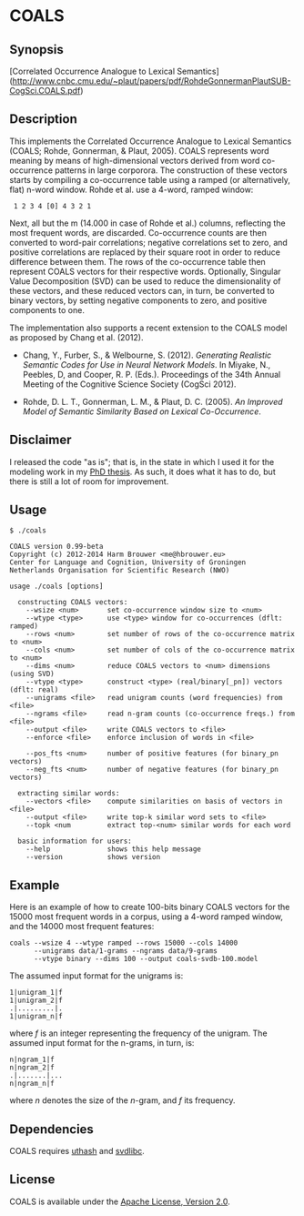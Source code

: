COALS
=====

Synopsis
--------
[Correlated Occurrence Analogue to Lexical Semantics]
(http://www.cnbc.cmu.edu/~plaut/papers/pdf/RohdeGonnermanPlautSUB-CogSci.COALS.pdf)

Description
-----------

This implements the Correlated Occurrence Analogue to Lexical Semantics
(COALS; Rohde, Gonnerman, & Plaut, 2005). COALS represents word meaning by
means of high-dimensional vectors derived from word co-occurrence patterns
in large corporora. The construction of these vectors starts by compiling
a co-occurrence table using a ramped (or alternatively, flat) n-word window.
Rohde et al. use a 4-word, ramped window:

     1 2 3 4 [0] 4 3 2 1

Next, all but the m (14.000 in case of Rohde et al.) columns, reflecting the
most frequent words, are discarded. Co-occurrence counts are then converted
to word-pair correlations; negative correlations set to zero, and positive
correlations are replaced by their square root in order to reduce difference
between them. The rows of the co-occurrence table then represent COALS
vectors for their respective words. Optionally, Singular Value Decomposition
(SVD) can be used to reduce the dimensionality of these vectors, and these
reduced vectors can, in turn, be converted to binary vectors, by setting
negative components to zero, and positive components to one.

The implementation also supports a recent extension to the COALS model as
proposed by Chang et al. (2012).

* Chang, Y., Furber, S., & Welbourne, S. (2012). *Generating Realistic
  Semantic Codes for Use in Neural Network Models*. In Miyake, N., Peebles,
  D, and Cooper, R. P. (Eds.). Proceedings of the 34th Annual Meeting of the
  Cognitive Science Society (CogSci 2012).

* Rohde, D. L. T., Gonnerman, L. M., & Plaut, D. C. (2005). *An Improved
  Model of Semantic Similarity Based on Lexical Co-Occurrence*.

Disclaimer
----------

I released the code "as is"; that is, in the state in which I used it for
the modeling work in my [PhD
thesis](http://dissertations.ub.rug.nl/faculties/arts/2014/h.brouwer/?pLanguage=en).
As such, it does what it has to do, but there is still a lot of room for
improvement.

Usage
-----

    $ ./coals

    COALS version 0.99-beta
    Copyright (c) 2012-2014 Harm Brouwer <me@hbrouwer.eu>
    Center for Language and Cognition, University of Groningen
    Netherlands Organisation for Scientific Research (NWO)

    usage ./coals [options]

      constructing COALS vectors:
        --wsize <num>       set co-occurrence window size to <num>
        --wtype <type>      use <type> window for co-occurrences (dflt: ramped)
        --rows <num>        set number of rows of the co-occurrence matrix to <num>
        --cols <num>        set number of cols of the co-occurrence matrix to <num>
        --dims <num>        reduce COALS vectors to <num> dimensions (using SVD)
        --vtype <type>      construct <type> (real/binary[_pn]) vectors (dflt: real)
        --unigrams <file>   read unigram counts (word frequencies) from <file>
        --ngrams <file>     read n-gram counts (co-occurrence freqs.) from <file>
        --output <file>     write COALS vectors to <file>
        --enforce <file>    enforce inclusion of words in <file>

        --pos_fts <num>     number of positive features (for binary_pn vectors)
        --neg_fts <num>     number of negative features (for binary_pn vectors)

      extracting similar words:
        --vectors <file>    compute similarities on basis of vectors in <file>
        --output <file>     write top-k similar word sets to <file>
        --topk <num         extract top-<num> similar words for each word

      basic information for users:
        --help              shows this help message
        --version           shows version

Example
-------

Here is an example of how to create 100-bits binary COALS vectors for the
15000 most frequent words in a corpus, using a 4-word ramped window, and the
14000 most frequent features:

    coals --wsize 4 --wtype ramped --rows 15000 --cols 14000
          --unigrams data/1-grams --ngrams data/9-grams
          --vtype binary --dims 100 --output coals-svdb-100.model

The assumed input format for the unigrams is:

    1|unigram_1|f
    1|unigram_2|f
    .|.........|.
    1|unigram_n|f

where *f* is an integer representing the frequency of the unigram. The assumed
input format for the n-grams, in turn, is:

    n|ngram_1|f
    n|ngram_2|f
    .|.......|...
    n|ngram_n|f

where *n* denotes the size of the *n*-gram, and *f* its frequency.

Dependencies
------------

COALS requires [uthash](http://troydhanson.github.io/uthash/) and
[svdlibc](https://github.com/lucasmaystre/svdlibc).

License
-------

COALS is available under the [Apache License, Version
2.0](http://www.apache.org/licenses/LICENSE-2.0.html).
